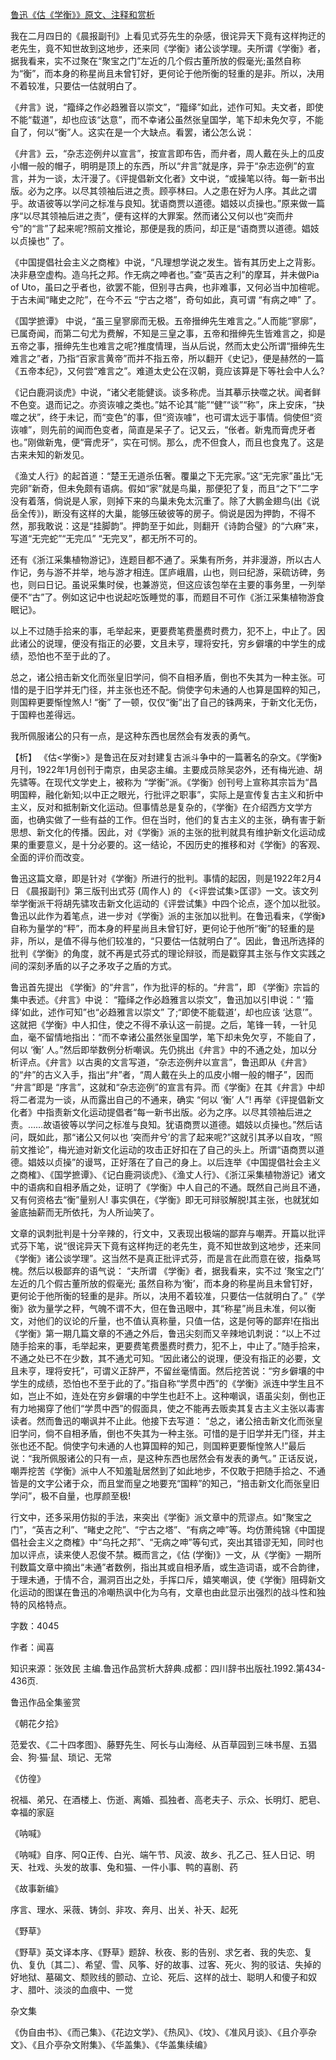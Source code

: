 [鲁迅《估《学衡》》原文、注释和赏析](https://www.vrrw.net/wx/9529.html)

我在二月四日的《晨报副刊》上看见式芬先生的杂感，很诧异天下竟有这样拘迂的老先生，竟不知世故到这地步，还来同《学衡》诸公谈学理。夫所谓《学衡》者，据我看来，实不过聚在“聚宝之门”左近的几个假古董所放的假毫光;虽然自称为“衡”，而本身的称星尚且未曾钉好，更何论于他所衡的轻重的是非。所以，决用不着较准，只要估一估就明白了。

《弁言》说，“籀绎之作必趋雅音以崇文”，“籀绎”如此，述作可知。夫文者，即使不能“载道”，却也应该“达意”，而不幸诸公虽然张皇国学，笔下却未免欠亨，不能自了，何以“衡”人。这实在是一个大缺点。看罢，诸公怎么说：

《弁言》云，“杂志迩例弁以宣言”，按宣言即布告，而弁者，周人戴在头上的瓜皮小帽一般的帽子，明明是顶上的东西，所以“弁言”就是序，异于“杂志迩例”的宣言，并为一谈，太汗漫了。《评提倡新文化者》文中说，“或操笔以待。每一新书出版。必为之序。以尽其领袖后进之责。顾亭林曰。人之患在好为人序。其此之谓乎。故语彼等以学问之标准与良知。犹语商贾以道德。娼妓以贞操也。”原来做一篇序“以尽其领袖后进之责”，便有这样的大罪案。然而诸公又何以也“突而弁兮”的“言”了起来呢?照前文推论，那便是我的质问，却正是“语商贾以道德。娼妓以贞操也” 了。

《中国提倡社会主义之商榷》中说，“凡理想学说之发生。皆有其历史上之背影。决非悬空虚构。造乌托之邦。作无病之呻者也。”查“英吉之利”的摩耳，并未做Pia of Uto，虽曰之乎者也，欲罢不能，但别寻古典，也非难事，又何必当中加楦呢。于古未闻“睹史之陀”，在今不云 “宁古之塔”，奇句如此，真可谓 “有病之呻” 了。

《国学摭谭》 中说，“虽三皇寥廓而无极。五帝搢绅先生难言之。”人而能“寥廓”，已属奇闻，而第二句尤为费解，不知是三皇之事，五帝和搢绅先生皆难言之，抑是五帝之事，搢绅先生也难言之呢?推度情理，当从后说，然而太史公所谓“搢绅先生难言之”者，乃指“百家言黄帝”而并不指五帝，所以翻开《史记》，便是赫然的一篇《五帝本纪》，又何尝“难言之”。难道太史公在汉朝，竟应该算是下等社会中人么?

《记白鹿洞谈虎》中说，“诸父老能健谈。谈多称虎。当其摹示抉噬之状。闻者鲜不色变。退而记之。亦资诙噱之类也。”姑不论其“能”“健”“谈”“称”，床上安床，“抉噬之状”，终于未记，而“变色”的事，但“资诙噱”，也可谓太远于事情。倘使但“资诙噱”，则先前的闻而色变者，简直是呆子了。记又云，“伥者。新鬼而膏虎牙者也。”刚做新鬼，便“膏虎牙”，实在可悯。那么，虎不但食人，而且也食鬼了。这是古来未知的新发见。

《渔丈人行》的起首道：“楚王无道杀伍奢。覆巢之下无完家。”这“无完家”虽比“无完卵”新奇，但未免颇有语病。假如“家”就是鸟巢，那便犯了复，而且“之下”二字没有着落，倘说是人家，则掉下来的鸟巢未免太沉重了。除了大鹏金翅鸟(出《说岳全传》)，断没有这样的大巢，能够压破彼等的房子。倘说是因为押韵，不得不然，那我敢说：这是“挂脚韵”。押韵至于如此，则翻开《诗韵合璧》的“六麻”来，写道“无完蛇”“无完瓜” “无完叉”，都无所不可的。

还有《浙江采集植物游记》，连题目都不通了。采集有所务，并非漫游，所以古人作记，务与游不并举，地与游才相连。匡庐峨眉，山也，则曰纪游，采硫访碑，务也，则曰日记。虽说采集时侯，也兼游览，但这应该包举在主要的事务里，一列举便不“古”了。例如这记中也说起吃饭睡觉的事，而题目不可作《浙江采集植物游食眠记》。

以上不过随手拾来的事，毛举起来，更要费笔费墨费时费力，犯不上，中止了。因此诸公的说理，便没有指正的必要，文且未亨，理将安托，穷乡僻壤的中学生的成绩，恐怕也不至于此的了。

总之，诸公掊击新文化而张皇旧学问，倘不自相矛盾，倒也不失其为一种主张。可惜的是于旧学并无门径，并主张也还不配。倘使字句未通的人也算是国粹的知己，则国粹更要惭惶煞人! “衡” 了一顿，仅仅“衡”出了自己的铢两来，于新文化无伤，于国粹也差得远。

我所佩服诸公的只有一点，是这种东西也居然会有发表的勇气。



【析】 《估<学衡>》是鲁迅在反对封建复古派斗争中的一篇著名的杂文。《学衡》月刊，1922年1月创刊于南京，由吴宓主编。主要成员除吴宓外，还有梅光迪、胡先骕等。在现代文学史上，被称为 “学衡”派。《学衡》创刊号上宣称其宗旨为“昌明国粹，融化新知;以中正之眼光，行批评之职事”，实际上是宣传复古主义和折中主义，反对和抵制新文化运动。但事情总是复杂的，《学衡》在介绍西方文学方面，也确实做了一些有益的工作。但在当时，他们的复古主义的主张，确有害于新思想、新文化的传播。因此，对《学衡》派的主张的批判就具有维护新文化运动成果的重要意义，是十分必要的。这一结论，不因历史的推移和对《学衡》的客观、全面的评价而改变。

鲁迅这篇文章，即是针对《学衡》所进行的批判。事情的起因，则是1922年2月4日 《晨报副刊》第三版刊出式芬 (周作人) 的 《<评尝试集>匡谬》一文。该文列举学衡派干将胡先骕攻击新文化运动的《评尝试集》中四个论点，逐个加以批驳。鲁迅以此作为着笔点，进一步对《学衡》派的主张加以批判。在鲁迅看来，《学衡》自称为量学的“秤”，而本身的秤星尚且未曾钉好，更何论于他所“衡”的轻重的是非，所以，是值不得与他们较准的，“只要估一估就明白了”。因此，鲁迅所选择的批判《学衡》的角度，就不再是式芬式的理论辩驳，而是戳穿其主张与作文实践之间的深刻矛盾的以子之矛攻子之盾的方式。

鲁迅首先提出 《学衡》的“弁言”，作为批评的标的。“弁言”，即 《学衡》宗旨的集中表述。《弁言》中说： “籀绎之作必趋雅言以崇文”，鲁迅加以引申说：“ ‘籀绎’如此，述作可知”也“必趋雅言以崇文” 了;“即使不能载道’，却也应该 ‘达意’”。这就把《学衡》中人扣住，使之不得不承认这一前提。之后，笔锋一转，一针见血，毫不留情地指出：“而不幸诸公虽然张皇国学，笔下却未免欠亨，不能自了，何以 ‘衡’ 人。”然后即举数例分析嘲讽。先仍挑出《弁言》中的不通之处，加以分析评点。《弁言》以古奥的文言写道，“杂志迩例弁以宣言”，鲁迅即从《弁言》的“弁”的古义入手，指出“弁”者，“周人戴在头上的瓜皮小帽一般的帽子”，因而 “弁言”即是 “序言”，这就和“杂志迩例”的宣言有异。而《学衡》在其《弁言》中却将二者混为一谈，从而露出自己的不通来，确实 “何以 ‘衡’ 人”! 再举《评提倡新文化者》中指责新文化运动提倡者“每一新书出版。必为之序。以尽其领袖后进之责。……故语彼等以学问之标准与良知。犹语商贾以道德。娼妓以贞操也。”然后诘问，既如此，那“诸公又何以也 ‘突而弁兮’的言了起来呢?”这就引其矛以自攻，“照前文推论”，梅光迪对新文化运动的攻击正好扣在了自己的头上。所谓“语商贾以道德。娼妓以贞操”的谩骂，正好落在了自己的身上。以后连举《中国提倡社会主义之商榷》、《国学摭谭》、《记白鹿洞谈虎》、《渔丈人行》、《浙江采集植物游记》诸文中的语病和自相矛盾之处，证明了《学衡》中人自己的不通。既然自己尚且不通，又有何资格去“衡”量别人! 事实俱在，《学衡》即无可辩驳解脱!其主张，也就犹如釜底抽薪而无所依托，为人所讪笑了。

文章的讽刺批判是十分辛辣的，行文中，又表现出极端的鄙弃与嘲弄。开篇以批评式芬下笔，说“很诧异天下竟有这样拘迂的老先生，竟不知世故到这地步，还来同《学衡》诸公谈学理”。这当然不是真正批评式芬，而是言在此而意在彼，指桑骂槐。然后以极鄙弃的语气说： “夫所谓 《学衡》者，据我看来，实不过 ‘聚宝之门’ 左近的几个假古董所放的假毫光; 虽然自称为‘衡’，而本身的称星尚且未曾钉好，更何论于他所衡的轻重的是非。所以，决用不着较准，只要估一估就明白了。”《学衡》欲为量学之秤，气魄不谓不大，但在鲁迅眼中，其“称星”尚且未准，何以衡文，对他们的议论的斤量，也不值认真称量，只值一估，这是何等的鄙弃!在指出《学衡》第一期几篇文章的不通之外后，鲁迅尖刻而又辛辣地讥刺说：“以上不过随手拾来的事，毛举起来，更要费笔费墨费时费力，犯不上，中止了。”随手拾来，不通之处已不在少数，其不通尤可知。“因此诸公的说理，便没有指正的必要，文且未亨，理将安托”，可谓义正辞严，不留丝毫情面。然后挖苦说：“穷乡僻壤的中学生的成绩，恐怕也不至于此的了。”指自称“学贯中西”的《学衡》派连中学生且不如，岂止不如，连处在穷乡僻壤的中学生也赶不上。这种嘲讽，语虽尖刻，倒也正有力地揭穿了他们“学贯中西”的假面具，使之不能再去贩卖其复古主义主张以毒害读者。然而鲁迅的嘲讽并不止此。他接下去写道： “总之，诸公掊击新文化而张皇旧学问，倘不自相矛盾，倒也不失其为一种主张。可惜的是于旧学并无门径，并主张也还不配。倘使字句未通的人也算国粹的知己，则国粹更要惭惶煞人!”最后说：“我所佩服诸公的只有一点，是这种东西也居然会有发表的勇气。” 正话反说，嘲弄挖苦《学衡》派中人不知羞耻居然到了如此地步，不仅敢于把随手拾之、不通皆是的文字公诸于众，而且堂而皇之地要充“国粹”的知己，“掊击新文化而张皇旧学问”，极不自量，也厚颜至极!

行文中，还多采用仿拟的手法，来突出《学衡》派文章中的荒谬点。如“聚宝之门”，“英吉之利”、“睹史之陀”、“宁古之塔”、“有病之呻”等。均仿萧纯锦《中国提倡社会主义之商榷》中“乌托之邦”、“无病之呻”等句式，突出其错谬无知，同时也加以评点，读来使人忍俊不禁。概而言之，《估 (学衡)》一文，从《学衡》一期所刊数篇文章中摘出“未通”者数例，指出其或自相矛盾，或生造词语，或不合韵律，于理未通，于情不合，漏洞百出之处，手挥口斥，嬉笑嘲讽，使《学衡》阻碍新文化运动的图谋在鲁迅的冷嘲热讽中化为乌有，文章也由此显示出强烈的战斗性和独特的风格特点。

字数：4045

作者：闻喜

知识来源：张效民 主编.鲁迅作品赏析大辞典.成都：四川辞书出版社.1992.第434-436页.

鲁迅作品全集鉴赏

《朝花夕拾》

范爱农、《二十四孝图》、藤野先生、阿长与山海经、从百草园到三味书屋、五猖会、狗·猫·鼠、琐记、无常

《仿徨》

祝福、弟兄、在酒楼上、伤逝、离婚、孤独者、高老夫子、示众、长明灯、肥皂、幸福的家庭

《呐喊》

《呐喊》自序、阿Q正传、白光、端午节、风波、故乡、孔乙己、狂人日记、明天、社戏、头发的故事、兔和猫、一件小事、鸭的喜剧、药

《故事新编》

序言、理水、采薇、铸剑、非攻、奔月、出关、补天、起死

《野草》

《野草》英文译本序、《野草》题辞、秋夜、影的告别、求乞者、我的失恋、复仇、复仇〔其二〕、希望、雪、风筝、好的故事、过客、死火、狗的驳诘、失掉的好地狱、墓碣文、颓败线的颤动、立论、死后、这样的战士、聪明人和傻子和奴才、腊叶、淡淡的血痕中、一觉

杂文集

《伪自由书》、《而己集》、《花边文学》、《热风》、《坟》、《准风月谈》、《且介亭杂文》、《且介亭杂文附集》、《华盖集》、《华盖集续编》

